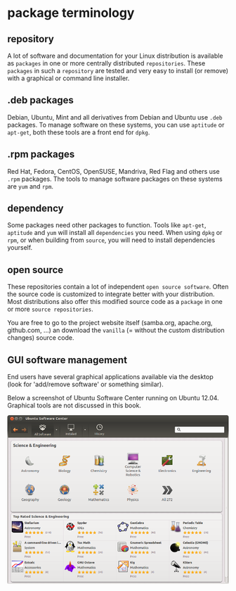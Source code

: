# package terminology

## repository

A lot of software and documentation for your Linux distribution is
available as `packages` in one or more centrally distributed
`repositories`. These `packages` in such a `repository`
are tested and very easy to install (or remove) with a graphical or
command line installer.

## .deb packages

Debian, Ubuntu, Mint and all derivatives from Debian and Ubuntu use
`.deb` packages. To manage software on these systems, you
can use `aptitude` or `apt-get`, both these
tools are a front end for `dpkg`.

## .rpm packages

Red Hat, Fedora, CentOS, OpenSUSE, Mandriva, Red Flag and others use
`.rpm` packages. The tools to manage software packages on
these systems are `yum` and `rpm`.

## dependency

Some packages need other packages to function. Tools like `apt-get`,
`aptitude` and `yum` will install all `dependencies` you need. When
using `dpkg` or `rpm`, or when building from `source`, you will need to
install dependencies yourself.

## open source

These repositories contain a lot of independent `open source software`.
Often the source code is customized to integrate better with your
distribution. Most distributions also offer this modified source code as
a `package` in one or more `source repositories`.

You are free to go to the project website itself (samba.org, apache.org,
github.com, \...) an download the `vanilla` (= without the
custom distribution changes) source code.

## GUI software management

End users have several graphical applications available via the desktop
(look for \'add/remove software\' or something similar).

Below a screenshot of Ubuntu Software Center running on Ubuntu 12.04.
Graphical tools are not discussed in this book.

![](images/ubuntu_software_center.png)
